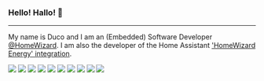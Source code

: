 ### Hello! Hallo! 👋
---
My name is Duco and I am an (Embedded) Software Developer [@HomeWizard](https://www.homewizard.nl). I am also the developer of the Home Assistant ['HomeWizard Energy' integration](https://github.com/DCSBL/ha-homewizard-energy).

![](https://img.shields.io/badge/OS-macOS-informational?style=flat&logo=apple&logoColor=white&color=2bbc8a)
![](https://img.shields.io/badge/Editor-VS_Code-informational?style=flat&logo=visual-studio-code&logoColor=white&color=2bbc8a)
![](https://img.shields.io/badge/Code-Python-informational?style=flat&logo=python&logoColor=white&color=2bbc8a)
![](https://img.shields.io/badge/Code-C-informational?style=flat&logo=c&logoColor=white&color=2bbc8a)
![](https://img.shields.io/badge/Code-C++-informational?style=flat&logo=c%2B%2B&logoColor=white&color=2bbc8a)
![](https://img.shields.io/badge/Code-JS-informational?style=flat&logo=javascript&logoColor=white&color=2bbc8a)
![](https://img.shields.io/badge/Shell-ZSH-informational?style=flat&logo=gnu-bash&logoColor=white&color=2bbc8a)
![](https://img.shields.io/badge/Tools-Docker-informational?style=flat&logo=docker&logoColor=white&color=2bbc8a)
![](https://img.shields.io/badge/Social-Slack-informational?style=flat&logo=slack&logoColor=white&color=2bbc8a)
![](https://img.shields.io/badge/Social-Discord-informational?style=flat&logo=discord&logoColor=white&color=2bbc8a)

